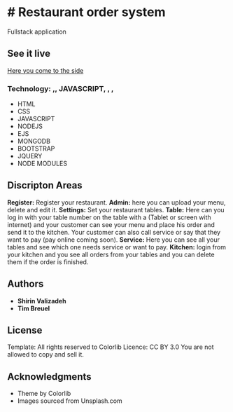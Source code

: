 # # Restaurant order system

Fullstack application

## See it live

[Here you come to the side](https://tim-breuel-order-system.herokuapp.com/)

### Technology: ,, JAVASCRIPT, , ,

- HTML
- CSS
- JAVASCRIPT
- NODEJS
- EJS
- MONGODB
- BOOTSTRAP
- JQUERY
- NODE MODULES

## Discripton Areas

**Register:** Register your restaurant.
**Admin:** here you can upload your menu, delete and edit it.
**Settings:** Set your restaurant tables.
**Table:** Here can you log in with your table number on the table with a (Tablet or screen with internet) and your customer can see your menu and place his order and send it to the kitchen. Your customer can also call service or say that they want to pay (pay online coming soon).
**Service:** Here you can see all your tables and see which one needs service or want to pay.
**Kitchen:** login from your kitchen and you see all orders from your tables and you can delete them if the order is finished.

## Authors

- **Shirin Valizadeh**
- **Tim Breuel**

## License

Template:
All rights reserved to Colorlib
Licence: CC BY 3.0
You are not allowed to copy and sell it.

## Acknowledgments

- Theme by Colorlib
- Images sourced from Unsplash.com
